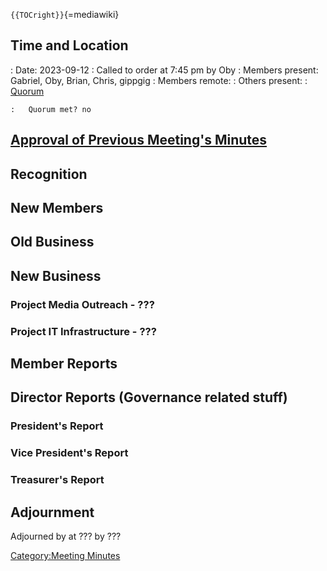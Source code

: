 `{{TOCright}}`{=mediawiki}

## Time and Location

:   Date: 2023-09-12
:   Called to order at 7:45 pm by Oby
:   Members present: Gabriel, Oby, Brian, Chris, gippgig
:   Members remote:
:   Others present:
:   [Quorum](Quorum)

    :   Quorum met? no

## [Approval of Previous Meeting's Minutes](Regular_Member_Meeting_2022_08_08)

## Recognition

## New Members

## Old Business

## New Business

### Project Media Outreach - ???

### Project IT Infrastructure - ???

## Member Reports

## Director Reports (Governance related stuff)

### President's Report

### Vice President's Report

### Treasurer's Report

## Adjournment

Adjourned by at ??? by ???

[Category:Meeting Minutes](Category:Meeting_Minutes)

